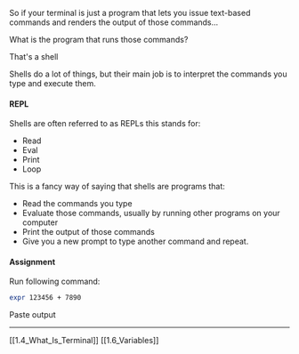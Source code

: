 So if your terminal is just a program that lets you issue text-based commands and renders the output of those commands...

What is the program that runs those commands?

That's a shell

Shells do a lot of things, but their main job is to interpret the commands you type and execute them.

#### REPL
Shells are often referred to as REPLs this stands for:
- Read
- Eval
- Print
- Loop

This is a fancy way of saying that shells are programs that:
- Read the commands you type
- Evaluate those commands, usually by running other programs on your computer
- Print the output of those commands
- Give you a new prompt to type another command and repeat.

#### Assignment
Run following command: 
``` bash
expr 123456 + 7890
```

Paste output 

---
[[1.4_What_Is_Terminal]]
[[1.6_Variables]]